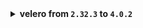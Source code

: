 <details>
<summary><b>velero from <code>2.32.3</code> to <code>4.0.2</code></b></summary>

velero

</details>
